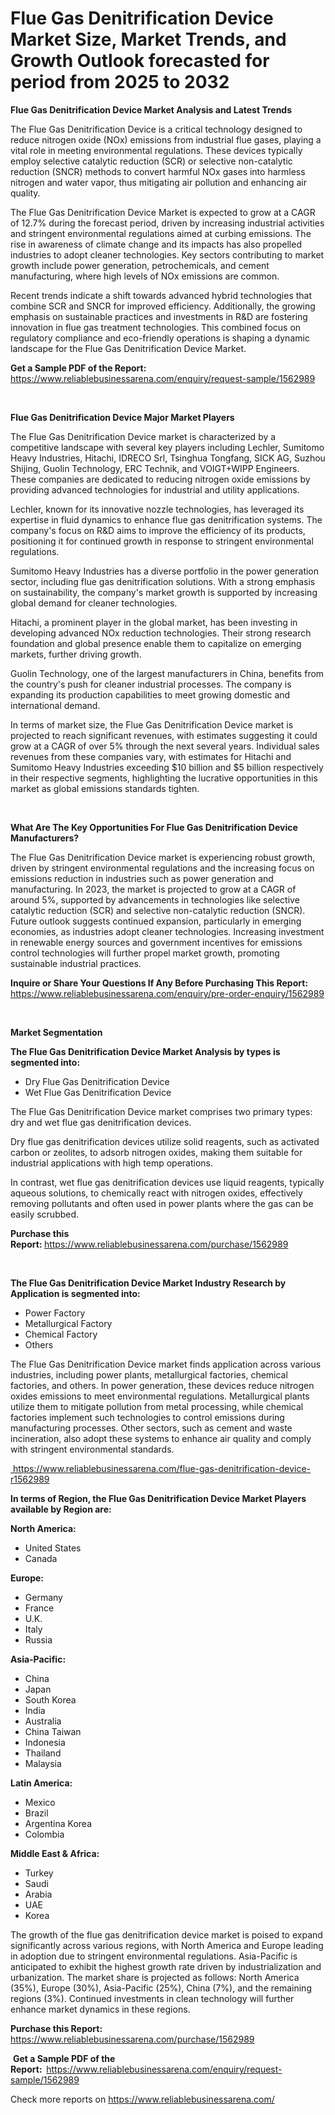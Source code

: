 <p><h1>Flue Gas Denitrification Device Market Size, Market Trends, and Growth Outlook forecasted for period from 2025 to 2032</h1></p><p><strong>Flue Gas Denitrification Device Market Analysis and Latest Trends</strong></p>
<p><p>The Flue Gas Denitrification Device is a critical technology designed to reduce nitrogen oxide (NOx) emissions from industrial flue gases, playing a vital role in meeting environmental regulations. These devices typically employ selective catalytic reduction (SCR) or selective non-catalytic reduction (SNCR) methods to convert harmful NOx gases into harmless nitrogen and water vapor, thus mitigating air pollution and enhancing air quality.</p><p>The Flue Gas Denitrification Device Market is expected to grow at a CAGR of 12.7% during the forecast period, driven by increasing industrial activities and stringent environmental regulations aimed at curbing emissions. The rise in awareness of climate change and its impacts has also propelled industries to adopt cleaner technologies. Key sectors contributing to market growth include power generation, petrochemicals, and cement manufacturing, where high levels of NOx emissions are common.</p><p>Recent trends indicate a shift towards advanced hybrid technologies that combine SCR and SNCR for improved efficiency. Additionally, the growing emphasis on sustainable practices and investments in R&D are fostering innovation in flue gas treatment technologies. This combined focus on regulatory compliance and eco-friendly operations is shaping a dynamic landscape for the Flue Gas Denitrification Device Market.</p></p>
<p><strong>Get a Sample PDF of the Report:&nbsp;</strong> <a href="https://www.reliablebusinessarena.com/enquiry/request-sample/1562989?utm_campaign=3118&utm_medium=2&utm_source=Github&utm_content=ia&utm_term=11042025&utm_id=flue-gas-denitrification-device">https://www.reliablebusinessarena.com/enquiry/request-sample/1562989</a></p>
<p>&nbsp;</p>
<p><strong>Flue Gas Denitrification Device Major Market Players</strong></p>
<p><p>The Flue Gas Denitrification Device market is characterized by a competitive landscape with several key players including Lechler, Sumitomo Heavy Industries, Hitachi, IDRECO Srl, Tsinghua Tongfang, SICK AG, Suzhou Shijing, Guolin Technology, ERC Technik, and VOIGT+WIPP Engineers. These companies are dedicated to reducing nitrogen oxide emissions by providing advanced technologies for industrial and utility applications.</p><p>Lechler, known for its innovative nozzle technologies, has leveraged its expertise in fluid dynamics to enhance flue gas denitrification systems. The company's focus on R&D aims to improve the efficiency of its products, positioning it for continued growth in response to stringent environmental regulations.</p><p>Sumitomo Heavy Industries has a diverse portfolio in the power generation sector, including flue gas denitrification solutions. With a strong emphasis on sustainability, the company's market growth is supported by increasing global demand for cleaner technologies.</p><p>Hitachi, a prominent player in the global market, has been investing in developing advanced NOx reduction technologies. Their strong research foundation and global presence enable them to capitalize on emerging markets, further driving growth.</p><p>Guolin Technology, one of the largest manufacturers in China, benefits from the country's push for cleaner industrial processes. The company is expanding its production capabilities to meet growing domestic and international demand.</p><p>In terms of market size, the Flue Gas Denitrification Device market is projected to reach significant revenues, with estimates suggesting it could grow at a CAGR of over 5% through the next several years. Individual sales revenues from these companies vary, with estimates for Hitachi and Sumitomo Heavy Industries exceeding $10 billion and $5 billion respectively in their respective segments, highlighting the lucrative opportunities in this market as global emissions standards tighten.</p></p>
<p>&nbsp;</p>
<p><strong>What Are The Key Opportunities For Flue Gas Denitrification Device Manufacturers?</strong></p>
<p><p>The Flue Gas Denitrification Device market is experiencing robust growth, driven by stringent environmental regulations and the increasing focus on emissions reduction in industries such as power generation and manufacturing. In 2023, the market is projected to grow at a CAGR of around 5%, supported by advancements in technologies like selective catalytic reduction (SCR) and selective non-catalytic reduction (SNCR). Future outlook suggests continued expansion, particularly in emerging economies, as industries adopt cleaner technologies. Increasing investment in renewable energy sources and government incentives for emissions control technologies will further propel market growth, promoting sustainable industrial practices.</p></p>
<p><strong>Inquire or Share Your Questions If Any Before Purchasing This Report:</strong> <a href="https://www.reliablebusinessarena.com/enquiry/pre-order-enquiry/1562989?utm_campaign=3118&utm_medium=2&utm_source=Github&utm_content=ia&utm_term=11042025&utm_id=flue-gas-denitrification-device">https://www.reliablebusinessarena.com/enquiry/pre-order-enquiry/1562989</a></p>
<p>&nbsp;</p>
<p><strong>Market Segmentation</strong></p>
<p><strong>The Flue Gas Denitrification Device Market Analysis by types is segmented into:</strong></p>
<p><ul><li>Dry Flue Gas Denitrification Device</li><li>Wet Flue Gas Denitrification Device</li></ul></p>
<p><p>The Flue Gas Denitrification Device market comprises two primary types: dry and wet flue gas denitrification devices. </p><p>Dry flue gas denitrification devices utilize solid reagents, such as activated carbon or zeolites, to adsorb nitrogen oxides, making them suitable for industrial applications with high temp operations. </p><p>In contrast, wet flue gas denitrification devices use liquid reagents, typically aqueous solutions, to chemically react with nitrogen oxides, effectively removing pollutants and often used in power plants where the gas can be easily scrubbed.</p></p>
<p><strong>Purchase this Report:&nbsp;</strong><a href="https://www.reliablebusinessarena.com/purchase/1562989?utm_campaign=3118&utm_medium=2&utm_source=Github&utm_content=ia&utm_term=11042025&utm_id=flue-gas-denitrification-device">https://www.reliablebusinessarena.com/purchase/1562989</a></p>
<p>&nbsp;</p>
<p><strong>The Flue Gas Denitrification Device Market Industry Research by Application is segmented into:</strong></p>
<p><ul><li>Power Factory</li><li>Metallurgical Factory</li><li>Chemical Factory</li><li>Others</li></ul></p>
<p><p>The Flue Gas Denitrification Device market finds application across various industries, including power plants, metallurgical factories, chemical factories, and others. In power generation, these devices reduce nitrogen oxides emissions to meet environmental regulations. Metallurgical plants utilize them to mitigate pollution from metal processing, while chemical factories implement such technologies to control emissions during manufacturing processes. Other sectors, such as cement and waste incineration, also adopt these systems to enhance air quality and comply with stringent environmental standards.</p></p>
<p><a href="https://www.reliablebusinessarena.com/flue-gas-denitrification-device-r1562989?utm_campaign=3118&utm_medium=2&utm_source=Github&utm_content=ia&utm_term=11042025&utm_id=flue-gas-denitrification-device">&nbsp;https://www.reliablebusinessarena.com/flue-gas-denitrification-device-r1562989</a></p>
<p><strong>In terms of Region, the Flue Gas Denitrification Device Market Players available by Region are:</strong></p>
<p>
    <p> <strong> North America: </strong>
        <ul>
            <li>United States</li>
            <li>Canada</li>
        </ul>
        </p> 
    <p> <strong> Europe: </strong>
        <ul>
            <li>Germany</li>
            <li>France</li>
            <li>U.K.</li>
            <li>Italy</li>
            <li>Russia</li>
        </ul>
        </p> 
    <p> <strong> Asia-Pacific: </strong>
        <ul>
            <li>China</li>
            <li>Japan</li>
            <li>South Korea</li>
            <li>India</li>
            <li>Australia</li>
            <li>China Taiwan</li>
            <li>Indonesia</li>
            <li>Thailand</li>
            <li>Malaysia</li>
        </ul>
        </p> 
    <p> <strong> Latin America: </strong>
        <ul>
            <li>Mexico</li>
            <li>Brazil</li>
            <li>Argentina Korea</li>
            <li>Colombia</li>
        </ul>
        </p> 
    <p> <strong> Middle East & Africa: </strong>
        <ul>
            <li>Turkey</li>
            <li>Saudi</li>
            <li>Arabia</li>
            <li>UAE</li>
            <li>Korea</li>
        </ul>
    </p>
    </p>
<p><p>The growth of the flue gas denitrification device market is poised to expand significantly across various regions, with North America and Europe leading in adoption due to stringent environmental regulations. Asia-Pacific is anticipated to exhibit the highest growth rate driven by industrialization and urbanization. The market share is projected as follows: North America (35%), Europe (30%), Asia-Pacific (25%), China (7%), and the remaining regions (3%). Continued investments in clean technology will further enhance market dynamics in these regions.</p></p>
<p><strong>Purchase this Report: </strong><a href="https://www.reliablebusinessarena.com/purchase/1562989?utm_campaign=3118&utm_medium=2&utm_source=Github&utm_content=ia&utm_term=11042025&utm_id=flue-gas-denitrification-device">https://www.reliablebusinessarena.com/purchase/1562989</a></p>
<p>&nbsp;<strong>Get a Sample PDF of the Report:&nbsp;&nbsp;</strong><a href="https://www.reliablebusinessarena.com/enquiry/request-sample/1562989?utm_campaign=3118&utm_medium=2&utm_source=Github&utm_content=ia&utm_term=11042025&utm_id=flue-gas-denitrification-device">https://www.reliablebusinessarena.com/enquiry/request-sample/1562989</a></p>
<p><strong></strong></p>
<p>Check more reports on <a href="https://www.reliablebusinessarena.com/?utm_campaign=3118&utm_medium=2&utm_source=Github&utm_content=ia&utm_term=11042025&utm_id=flue-gas-denitrification-device">https://www.reliablebusinessarena.com/</a></p>